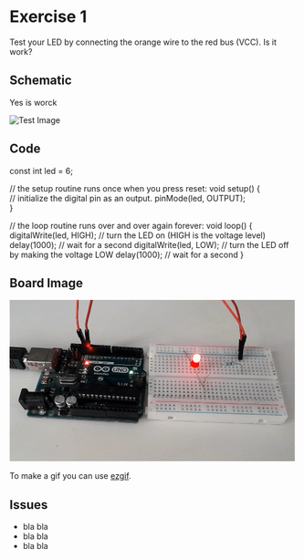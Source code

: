 

# Exercise 1 
Test your LED by connecting the orange wire to the red bus (VCC). Is it work?

## Schematic 

Yes is worck

![Test Image](https://user-images.githubusercontent.com/65724356/104125702-b98a2d00-5358-11eb-968c-c0e878e499b9.jpg)


## Code

const int led = 6;
 
// the setup routine runs once when you press reset:
void setup() {                
  // initialize the digital pin as an output.
  pinMode(led, OUTPUT);     
}
 
// the loop routine runs over and over again forever:
void loop() {
  digitalWrite(led, HIGH);      // turn the LED on (HIGH is the voltage level)
  delay(1000);                  // wait for a second
  digitalWrite(led, LOW);       // turn the LED off by making the voltage LOW
  delay(1000);                  // wait for a second
}
  
## Board Image
![Board](Arduino_LED.gif?raw=true)

To make a gif you can use [ezgif](https://ezgif.com/maker).
## Issues
- bla bla
- bla bla
- bla bla
